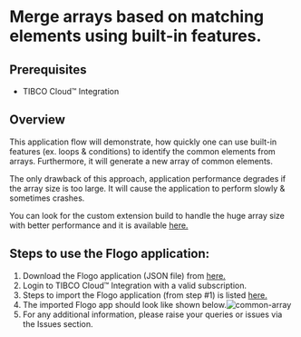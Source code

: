 # Merge arrays based on matching elements using built-in features.

## Prerequisites
- TIBCO Cloud™ Integration 

## Overview
This application flow will demonstrate, how quickly one can use built-in features (ex. loops & conditions) to identify the common elements from arrays. 
Furthermore, it will generate a new array of common elements.

The only drawback of this approach, application performance degrades if the array size is too large. 
It will cause the application to perform slowly & sometimes crashes.

You can look for the custom extension build to handle the huge array size with better performance and it is available [here.](https://github.com/TIBCOSoftware/tci-flogo/tree/master/samples/app-dev/Array-Operations/FindCommonArrayElement-UsingCustomExtension)

## Steps to use the Flogo application:
1. Download the Flogo application (JSON file) from [here.](https://github.com/TIBCOSoftware/tci-flogo/blob/master/samples/app-dev/Array-Operations/FindCommonArrayElements/FindCommon_ArrayElements.json)
2. Login to TIBCO Cloud™ Integration with a valid subscription.
3. Steps to import the Flogo application (from step #1) is listed [here.](https://github.com/TIBCOSoftware/tci-flogo/blob/master/samples/app-dev/readme.md)
4. The imported Flogo app should look like shown below.![common-array](../../import-screenshots/common_Elementarray.png)
5. For any additional information, please raise your queries or issues via the Issues section.
